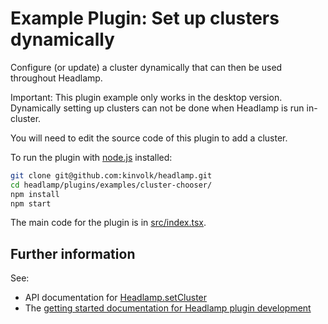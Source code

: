 # Example Plugin: Set up clusters dynamically

Configure (or update) a cluster dynamically that can then be used throughout Headlamp.

Important: This plugin example only works in the desktop version.
Dynamically setting up clusters can not be done when Headlamp is run in-cluster.

You will need to edit the source code of this plugin to add a cluster.

To run the plugin with [node.js](https://nodejs.org/en/) installed:

```bash
git clone git@github.com:kinvolk/headlamp.git
cd headlamp/plugins/examples/cluster-chooser/
npm install
npm start
```

The main code for the plugin is in [src/index.tsx](src/index.tsx).

## Further information

See:

- API documentation for [Headlamp.setCluster](https://headlamp.dev/docs/latest/development/api/classes/plugin_lib.headlamp/#setcluster)
- The [getting started documentation for Headlamp plugin development](https://headlamp.dev/docs/latest/development/plugins/building/)
